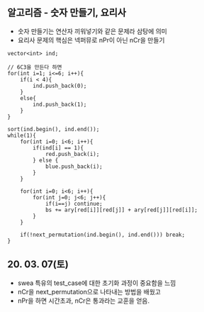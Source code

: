## 알고리즘 - 숫자 만들기, 요리사
 - 숫자 만들기는 연산자 끼워넣기와 같은 문제라 삼탕에 의미
 - 요리사 문제의 핵심은 넥퍼뮤로 nPr이 아닌 nCr을 만들기
 ```
 vector<int> ind;

 // 6C3을 만든다 하면
 for(int i=1; i<=6; i++){
     if(i < 4){
         ind.push_back(0);
     }
     else{
         ind.push_back(1);
     }
 }

 sort(ind.begin(), ind.end());
 while(1){
     for(int i=0; i<6; i++){
         if(ind[i] == 1){
             red.push_back(i);
         } else {
             blue.push_back(i);
         }
     }

     for(int i=0; i<6; i++){
         for(int j=0; j<6; j++){
             if(i==j) continue;
             bs += ary[red[i]][red[j]] + ary[red[j]][red[i]];
         }
     }

     if(!next_permutation(ind.begin(), ind.end())) break;
 }
 ```


 ## 20. 03. 07(토)
  - swea 특유의 test_case에 대한 초기화 과정이 중요함을 느낌
  - nCr을 next_permutation으로 나타내는 방법을 배웠고
  - nPr을 하면 시간초과, nCr은 통과라는 교훈을 얻음.